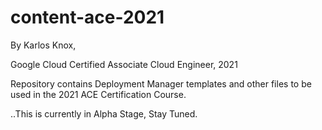 # content-ace-2021

By Karlos Knox, 

Google Cloud Certified Associate Cloud Engineer, 2021

Repository contains Deployment Manager templates and other files to be used in the 2021 ACE Certification Course.

..This is currently in Alpha Stage, Stay Tuned.

